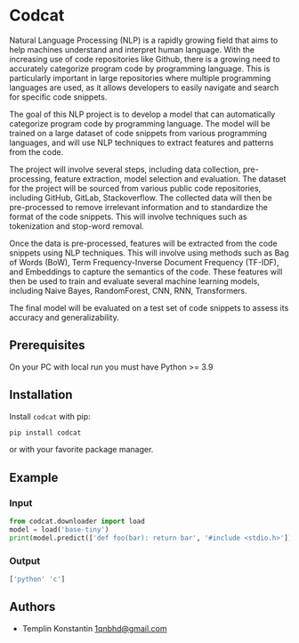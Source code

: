 # Codcat

Natural Language Processing (NLP) is a rapidly growing field that aims to help machines understand and interpret human language. With the increasing use of code repositories like Github, there is a growing need to accurately categorize program code by programming language. This is particularly important in large repositories where multiple programming languages are used, as it allows developers to easily navigate and search for specific code snippets.

The goal of this NLP project is to develop a model that can automatically categorize program code by programming language. The model will be trained on a large dataset of code snippets from various programming languages, and will use NLP techniques to extract features and patterns from the code.

The project will involve several steps, including data collection, pre-processing, feature extraction, model selection and evaluation. The dataset for the project will be sourced from various public code repositories, including GitHub, GitLab, Stackoverflow. The collected data will then be pre-processed to remove irrelevant information and to standardize the format of the code snippets. This will involve techniques such as tokenization and stop-word removal.

Once the data is pre-processed, features will be extracted from the code snippets using NLP techniques. This will involve using methods such as Bag of Words (BoW), Term Frequency-Inverse Document Frequency (TF-IDF), and Embeddings to capture the semantics of the code. These features will then be used to train and evaluate several machine learning models, including Naive Bayes, RandomForest, CNN, RNN, Transformers.

The final model will be evaluated on a test set of code snippets to assess its accuracy and generalizability.

## Prerequisites

On your PC with local run you must have Python >= 3.9

## Installation
Install `codcat` with pip:

```bash
pip install codcat
```

or with your favorite package manager.

## Example

### Input

```python
from codcat.downloader import load
model = load('base-tiny')
print(model.predict(['def foo(bar): return bar', '#include <stdio.h>']))
```

### Output

```python
['python' 'c']
```

## Authors

- Templin Konstantin <1qnbhd@gmail.com>
